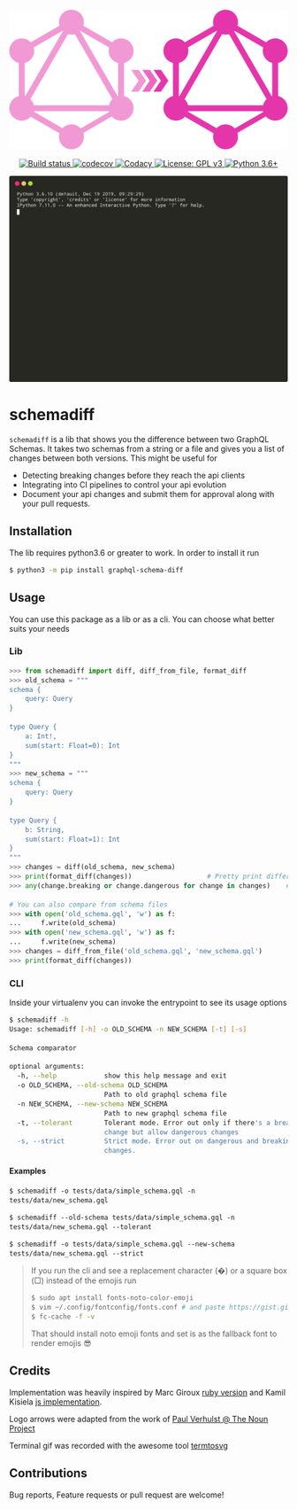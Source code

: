 <p align="center">
  <img src="https://raw.githubusercontent.com/Ambro17/graphql-schema-diff/integrations/images/logo.svg?sanitize=true" title="Logo">
</p>
<p align="center">
    <a href="https://travis-ci.com/Ambro17/graphql-schema-diff">
        <img alt="Build status" src="https://travis-ci.com/Ambro17/graphql-schema-diff.svg?branch=master">
    </a>
    <a href="https://codecov.io/gh/Ambro17/graphql-schema-diff">
        <img alt="codecov" src="https://codecov.io/gh/Ambro17/graphql-schema-diff/branch/master/graph/badge.svg">
    </a>
    <a href="https://www.codacy.com/manual/Ambro17/graphql-schema-diff?utm_source=github.com&amp;utm_medium=referral&amp;utm_content=Ambro17/graphql-schema-diff&amp;utm_campaign=Badge_Grade">
        <img alt="Codacy" src="https://api.codacy.com/project/badge/Grade/4e998e6c1f71468a93d0a34a41b554bb">
    </a>
    <a href="https://www.gnu.org/licenses/gpl-3.0">
        <img alt="License: GPL v3" src="https://img.shields.io/badge/License-GPLv3-blue.svg">
    </a>
    <a href="https://www.python.org/downloads/release/python-360/">
        <img alt="Python 3.6+" src="https://img.shields.io/badge/Python-3.6+-orange.svg">
    </a>
</p>
<p align="center">
  <img src="https://raw.githubusercontent.com/Ambro17/graphql-schema-diff/master/images/usage.svg?sanitize=true" title="Usage">
</p>

# schemadiff
`schemadiff` is a lib that shows you the difference between two GraphQL Schemas.
It takes two schemas from a string or a file and gives you a list of changes between both versions.
This might be useful for
*  Detecting breaking changes before they reach the api clients
*  Integrating into CI pipelines to control your api evolution
*  Document your api changes and submit them for approval along with your pull requests.

## Installation
The lib requires python3.6 or greater to work. In order to install it run
```bash
$ python3 -m pip install graphql-schema-diff
```

## Usage
You can use this package as a lib or as a cli. You can choose what better suits your needs

### Lib
```python
>>> from schemadiff import diff, diff_from_file, format_diff
>>> old_schema = """
schema {
    query: Query
} 

type Query {
    a: Int!,
    sum(start: Float=0): Int
}
"""
>>> new_schema = """
schema {
    query: Query
} 

type Query {
    b: String,
    sum(start: Float=1): Int
}
"""
>>> changes = diff(old_schema, new_schema)
>>> print(format_diff(changes))                   # Pretty print difference
>>> any(change.breaking or change.dangerous for change in changes)    # Check if there was any breaking or dangerous change

# You can also compare from schema files
>>> with open('old_schema.gql', 'w') as f:
...     f.write(old_schema)
>>> with open('new_schema.gql', 'w') as f:
...     f.write(new_schema)
>>> changes = diff_from_file('old_schema.gql', 'new_schema.gql')
>>> print(format_diff(changes))
```
### CLI
Inside your virtualenv you can invoke the entrypoint to see its usage options
```bash
$ schemadiff -h
Usage: schemadiff [-h] -o OLD_SCHEMA -n NEW_SCHEMA [-t] [-s]

Schema comparator

optional arguments:
  -h, --help            show this help message and exit
  -o OLD_SCHEMA, --old-schema OLD_SCHEMA
                        Path to old graphql schema file
  -n NEW_SCHEMA, --new-schema NEW_SCHEMA
                        Path to new graphql schema file
  -t, --tolerant        Tolerant mode. Error out only if there's a breaking
                        change but allow dangerous changes
  -s, --strict          Strict mode. Error out on dangerous and breaking
                        changes.
```
#### Examples
`$ schemadiff -o tests/data/simple_schema.gql -n tests/data/new_schema.gql`

`$ schemadiff --old-schema tests/data/simple_schema.gql -n tests/data/new_schema.gql --tolerant`

`$ schemadiff -o tests/data/simple_schema.gql --new-schema tests/data/new_schema.gql --strict`

>If you run the cli and see a replacement character (�) or a square box (□) instead of the emojis run
>```bash
>$ sudo apt install fonts-noto-color-emoji
>$ vim ~/.config/fontconfig/fonts.conf # and paste https://gist.github.com/Ambro17/80bce76d07a6eb74323db2ca9b887263
>$ fc-cache -f -v
>```
>That should install noto emoji fonts and set is as the fallback font to render emojis 😎

## Credits
Implementation was heavily inspired by Marc Giroux [ruby version](https://github.com/xuorig/graphql-schema_comparator) 
and Kamil Kisiela [js implementation](https://github.com/kamilkisiela/graphql-inspector).

Logo arrows were adapted from the work of [Paul Verhulst @ The Noun Project](https://thenounproject.com/paulverhulst/)

Terminal gif was recorded with the awesome tool [termtosvg](https://github.com/nbedos/termtosvg)

## Contributions
Bug reports, Feature requests or pull request are welcome!
